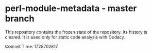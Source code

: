 # perl-module-metadata - master branch

This repository contains the frozen state of the repository.
Its history is cleared. It is used only for static code
analysis with Codacy.

Commit Time: 1728702817